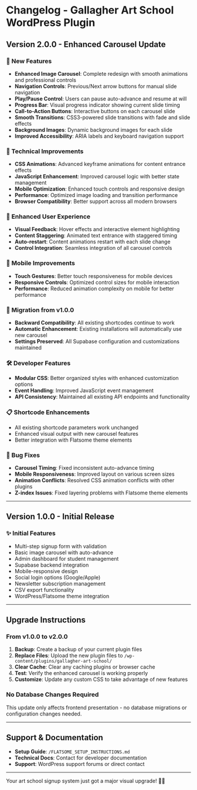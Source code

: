 # Changelog - Gallagher Art School WordPress Plugin

## Version 2.0.0 - Enhanced Carousel Update

### 🎨 New Features
- **Enhanced Image Carousel**: Complete redesign with smooth animations and professional controls
- **Navigation Controls**: Previous/Next arrow buttons for manual slide navigation
- **Play/Pause Control**: Users can pause auto-advance and resume at will
- **Progress Bar**: Visual progress indicator showing current slide timing
- **Call-to-Action Buttons**: Interactive buttons on each carousel slide
- **Smooth Transitions**: CSS3-powered slide transitions with fade and slide effects
- **Background Images**: Dynamic background images for each slide
- **Improved Accessibility**: ARIA labels and keyboard navigation support

### 🔧 Technical Improvements
- **CSS Animations**: Advanced keyframe animations for content entrance effects
- **JavaScript Enhancement**: Improved carousel logic with better state management
- **Mobile Optimization**: Enhanced touch controls and responsive design
- **Performance**: Optimized image loading and transition performance
- **Browser Compatibility**: Better support across all modern browsers

### 🎯 Enhanced User Experience
- **Visual Feedback**: Hover effects and interactive element highlighting
- **Content Staggering**: Animated text entrance with staggered timing
- **Auto-restart**: Content animations restart with each slide change
- **Control Integration**: Seamless integration of all carousel controls

### 📱 Mobile Improvements
- **Touch Gestures**: Better touch responsiveness for mobile devices
- **Responsive Controls**: Optimized control sizes for mobile interaction
- **Performance**: Reduced animation complexity on mobile for better performance

### 🔄 Migration from v1.0.0
- **Backward Compatibility**: All existing shortcodes continue to work
- **Automatic Enhancement**: Existing installations will automatically use new carousel
- **Settings Preserved**: All Supabase configuration and customizations maintained

### 🛠️ Developer Features
- **Modular CSS**: Better organized styles with enhanced customization options
- **Event Handling**: Improved JavaScript event management
- **API Consistency**: Maintained all existing API endpoints and functionality

### 📋 Shortcode Enhancements
- All existing shortcode parameters work unchanged
- Enhanced visual output with new carousel features
- Better integration with Flatsome theme elements

### 🐛 Bug Fixes
- **Carousel Timing**: Fixed inconsistent auto-advance timing
- **Mobile Responsiveness**: Improved layout on various screen sizes
- **Animation Conflicts**: Resolved CSS animation conflicts with other plugins
- **Z-index Issues**: Fixed layering problems with Flatsome theme elements

---

## Version 1.0.0 - Initial Release

### ✨ Initial Features
- Multi-step signup form with validation
- Basic image carousel with auto-advance
- Admin dashboard for student management
- Supabase backend integration
- Mobile-responsive design
- Social login options (Google/Apple)
- Newsletter subscription management
- CSV export functionality
- WordPress/Flatsome theme integration

---

## Upgrade Instructions

### From v1.0.0 to v2.0.0
1. **Backup**: Create a backup of your current plugin files
2. **Replace Files**: Upload the new plugin files to `/wp-content/plugins/gallagher-art-school/`
3. **Clear Cache**: Clear any caching plugins or browser cache
4. **Test**: Verify the enhanced carousel is working properly
5. **Customize**: Update any custom CSS to take advantage of new features

### No Database Changes Required
This update only affects frontend presentation - no database migrations or configuration changes needed.

---

## Support & Documentation

- **Setup Guide**: `/FLATSOME_SETUP_INSTRUCTIONS.md`
- **Technical Docs**: Contact for developer documentation
- **Support**: WordPress support forums or direct contact

---

Your art school signup system just got a major visual upgrade! 🎨✨